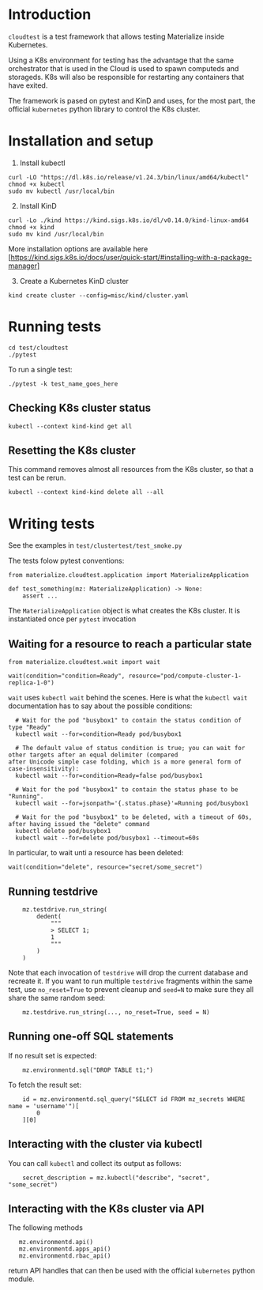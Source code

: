 # Introduction

`cloudtest` is a test framework that allows testing Materialize inside Kubernetes.

Using a K8s environment for testing has the advantage that the same orchestrator that
is used in the Cloud is used to spawn computeds and storageds. K8s will also be responsible
for restarting any containers that have exited.

The framework is pased on pytest and KinD and uses, for the most part, the official `kubernetes`
python library to control the K8s cluster.

# Installation and setup

1. Install kubectl

```
curl -LO "https://dl.k8s.io/release/v1.24.3/bin/linux/amd64/kubectl"
chmod +x kubectl
sudo mv kubectl /usr/local/bin
```

2. Install KinD

```
curl -Lo ./kind https://kind.sigs.k8s.io/dl/v0.14.0/kind-linux-amd64
chmod +x kind
sudo mv kind /usr/local/bin
```

More installation options are available here [https://kind.sigs.k8s.io/docs/user/quick-start/#installing-with-a-package-manager]

3. Create a Kubernetes KinD cluster

```
kind create cluster --config=misc/kind/cluster.yaml
```

# Running tests

```
cd test/cloudtest
./pytest
```

To run a single test:

```
./pytest -k test_name_goes_here
```

## Checking K8s cluster status

```
kubectl --context kind-kind get all
```

## Resetting the K8s cluster

This command removes almost all resources from the K8s cluster, so that a test can be rerun.

```
kubectl --context kind-kind delete all --all
```

# Writing tests

See the examples in `test/clustertest/test_smoke.py`

The tests folow pytest conventions:

```
from materialize.cloudtest.application import MaterializeApplication

def test_something(mz: MaterializeApplication) -> None:
    assert ...
```

The `MaterializeApplication` object is what creates the K8s cluster. It is instantiated once per `pytest` invocation

## Waiting for a resource to reach a particular state


```
from materialize.cloudtest.wait import wait

wait(condition="condition=Ready", resource="pod/compute-cluster-1-replica-1-0")
```

`wait` uses `kubectl wait` behind the scenes. Here is what the `kubectl wait` documentation has to say about the possible conditions:

```
  # Wait for the pod "busybox1" to contain the status condition of type "Ready"
  kubectl wait --for=condition=Ready pod/busybox1

  # The default value of status condition is true; you can wait for other targets after an equal delimiter (compared
after Unicode simple case folding, which is a more general form of case-insensitivity):
  kubectl wait --for=condition=Ready=false pod/busybox1

  # Wait for the pod "busybox1" to contain the status phase to be "Running".
  kubectl wait --for=jsonpath='{.status.phase}'=Running pod/busybox1

  # Wait for the pod "busybox1" to be deleted, with a timeout of 60s, after having issued the "delete" command
  kubectl delete pod/busybox1
  kubectl wait --for=delete pod/busybox1 --timeout=60s
```

In particular, to wait unti a resource has been deleted:

```
wait(condition="delete", resource="secret/some_secret")
```

## Running testdrive

```
    mz.testdrive.run_string(
        dedent(
            """
            > SELECT 1;
            1
            """
        )
    )
```

Note that each invocation of `testdrive` will drop the current database and recreate it. If you want
to run multiple `testdrive` fragments within the same test, use `no_reset=True` to prevent cleanup
and `seed=N` to make sure they all share the same random seed:

```
    mz.testdrive.run_string(..., no_reset=True, seed = N)
```

## Running one-off SQL statements

If no result set is expected:

```
    mz.environmentd.sql("DROP TABLE t1;")
```

To fetch the result set:

```
    id = mz.environmentd.sql_query("SELECT id FROM mz_secrets WHERE name = 'username'")[
        0
    ][0]
```

## Interacting with the cluster via kubectl

You can call `kubectl` and collect its output as follows:

```
    secret_description = mz.kubectl("describe", "secret", "some_secret")
```

## Interacting with the K8s cluster via API

The following methods

```
   mz.environmentd.api()
   mz.environmentd.apps_api()
   mz.environmentd.rbac_api()
```

return API handles that can then be used with the official `kubernetes` python module.

